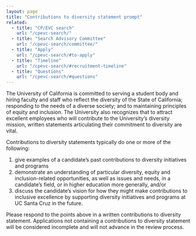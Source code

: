 ```yaml
---
layout: page
title: "Contributions to diversity statement prompt"
related:
  - title: "CP/EVC search"
    url: "/cpevc-search/"
  - title: "Search Advisory Committee"
    url: "/cpevc-search/committee/"
  - title: "Apply"
    url: "/cpevc-search/#to-apply"
  - title: "Timeline"
    url: "/cpevc-search/#recruitment-timeline"
  - title: "Questions"
    url: "/cpevc-search/#questions"    
---
```


The University of California is committed to serving a student body and hiring faculty and staff who reflect the diversity of the State of California; responding to the needs of a diverse society; and to maintaining principles of equity and inclusion. The University also recognizes that to attract excellent employees who will contribute to the University’s diversity mission, written statements articulating their commitment to diversity are vital.

Contributions to diversity statements typically do one or more of the following:

1. give examples of a candidate’s past contributions to diversity initiatives and programs
2. demonstrate an understanding of particular diversity, equity and inclusion-related opportunities, as well as issues and needs, in a candidate’s field, or in higher education more generally, and/or 
3. discuss the candidate’s vision for how they might make contributions to inclusive excellence by supporting diversity initiatives and programs at UC Santa Cruz in the future.

Please respond to the points above in a written contributions to diversity statement. Applications not containing a contributions to diversity statement will be considered incomplete and will not advance in the review process. 

